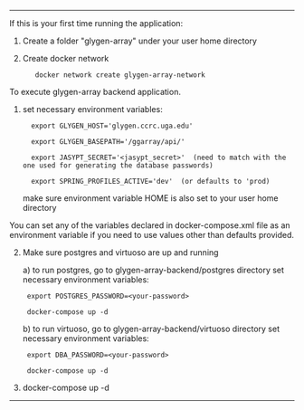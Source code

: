 --------------------------------------------------------------------------------------------
If this is your first time running the application:
1. Create a folder "glygen-array" under your user home directory
2. Create docker network

          docker network create glygen-array-network

To execute glygen-array backend application.

1. set necessary environment variables:

         export GLYGEN_HOST='glygen.ccrc.uga.edu'

         export GLYGEN_BASEPATH='/ggarray/api/'

         export JASYPT_SECRET='<jasypt_secret>'  (need to match with the one used for generating the database passwords)

         export SPRING_PROFILES_ACTIVE='dev'  (or defaults to 'prod)
    
    make sure environment variable HOME is also set to your user home directory
    
 You can set any of the variables declared in docker-compose.xml file as an environment variable 
 if you need to use values other than defaults provided.
 
 2. Make sure postgres and virtuoso are up and running
 
      a) to run postgres, go to glygen-array-backend/postgres directory
         set necessary environment variables:
         
         export POSTGRES_PASSWORD=<your-password>
         
         docker-compose up -d
         
      b) to run virtuoso, go to glygen-array-backend/virtuoso directory
         set necessary environment variables:
         
         export DBA_PASSWORD=<your-password>
         
         docker-compose up -d
         
 3. docker-compose up -d 
--------------------------------------------------------------------------------------------
